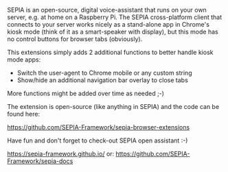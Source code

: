 SEPIA is an open-source, digital voice-assistant that runs on your own server, e.g. at home on a Raspberry Pi. The SEPIA cross-platform client that connects to your server works nicely as a stand-alone app in Chrome's kiosk mode (think of it as a smart-speaker with display), but this mode has no control buttons for browser tabs (obviously).
  
This extensions simply adds 2 additional functions to better handle kiosk mode apps:
  
- Switch the user-agent to Chrome mobile or any custom string
- Show/hide an additional navigation bar overlay to close tabs
  
More functions might be added over time as needed ;-)
  
The extension is open-source (like anything in SEPIA) and the code can be found here:
  
https://github.com/SEPIA-Framework/sepia-browser-extensions
  
Have fun and don't forget to check-out SEPIA open assistant :-)
  
https://sepia-framework.github.io/
or:
https://github.com/SEPIA-Framework/sepia-docs
